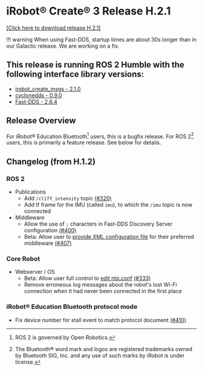 # iRobot® Create® 3 Release H.2.1
[[Click here to download release H.2.1]](https://edu.irobot.com/create3/firmware/H.2.1)

!!! warning
    When using Fast-DDS, startup times are about 30s longer than in our Galactic release. We are working on a fix.

## This release is running ROS 2 Humble with the following interface library versions:

- [irobot_create_msgs - 2.1.0](https://github.com/iRobotEducation/irobot_create_msgs/tree/2.1.0)
- [cyclonedds - 0.9.0](https://github.com/eclipse-cyclonedds/cyclonedds/tree/0.9.0)
- [Fast-DDS - 2.6.4](https://github.com/eProsima/Fast-DDS/tree/2.6.4)

## Release Overview
For iRobot® Education Bluetooth[^1] users, this is a bugfix release.
For ROS 2[^2] users, this is primarily a feature release.
See below for details.

## Changelog (from H.1.2)
### ROS 2
* Publications
    * Add `/cliff_intensity` topic [(#320)](https://github.com/iRobotEducation/create3_docs/issues/320)
    * Add tf frame for the IMU (called `imu`), to which the `/imu` topic is now connected
* Middleware
    * Allow the use of `;` characters in Fast-DDS Discovery Server configuration [(#400)](https://github.com/iRobotEducation/create3_docs/issues/400)
    * Beta: Allow user to [provide XML configuration file](../../webserver/rmw-profile-override/) for their preferred middleware [(#407)](https://github.com/iRobotEducation/create3_docs/issues/407)

### Core Robot
* Webserver / OS
    * Beta: Allow user full control to [edit ntp.conf](../../webserver/edit-ntp-conf/) [(#333)](https://github.com/iRobotEducation/create3_docs/issues/333)
    * Remove erroneous log messages about the robot's lost Wi-Fi connection when it had never been connected in the first place

### iRobot® Education Bluetooth protocol mode
* Fix device number for stall event to match protocol document [(#410)](https://github.com/iRobotEducation/create3_docs/issues/410)

[^1]: ROS 2 is governed by Open Robotics.
[^2]: The Bluetooth® word mark and logos are registered trademarks owned by Bluetooth SIG, Inc. and any use of such marks by iRobot is under license.
[^3]: All other trademarks mentioned are the property of their respective owners.
